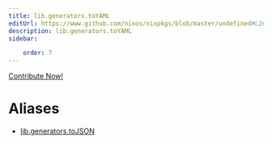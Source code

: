 ```yaml
---
title: lib.generators.toYAML
editUrl: https://www.github.com/nixos/nixpkgs/blob/master/undefined#L260C12
description: lib.generators.toYAML
sidebar:

    order: 7
---
```


<a href="https://www.github.com/nixos/nixpkgs/blob/master/undefined#L260C12">Contribute Now!</a>


# Aliases

- [lib.generators.toJSON](/nix-doc-comments/reference/lib/generators/lib-generators-tojson)


